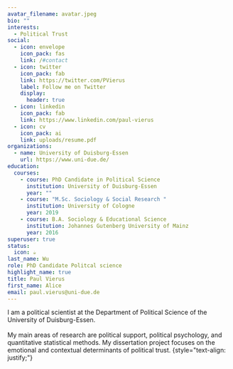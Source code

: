 ```yaml
---
avatar_filename: avatar.jpeg
bio: ""
interests:
  - Political Trust
social:
  - icon: envelope
    icon_pack: fas
    link: /#contact
  - icon: twitter
    icon_pack: fab
    link: https://twitter.com/PVierus
    label: Follow me on Twitter
    display:
      header: true
  - icon: linkedin
    icon_pack: fab
    link: https://www.linkedin.com/paul-vierus
  - icon: cv
    icon_pack: ai
    link: uploads/resume.pdf
organizations:
  - name: University of Duisburg-Essen
    url: https://www.uni-due.de/
education:
  courses:
    - course: PhD Candidate in Political Science
      institution: University of Duisburg-Essen
      year: ""
    - course: "M.Sc. Sociology & Social Research "
      institution: University of Cologne
      year: 2019
    - course: B.A. Sociology & Educational Science
      institution: Johannes Gutenberg University of Mainz
      year: 2016
superuser: true
status:
  icon: ☕️
last_name: Wu
role: PhD Candidate Politcal science
highlight_name: true
title: Paul Vierus
first_name: Alice
email: paul.vierus@uni-due.de
---
```

I am a political scientist at the Department of Political Science of the University of Duisburg-Essen. \
\
My main areas of research are political support, political psychology, and quantitative statistical methods. My dissertation project focuses on the emotional and contextual determinants of political trust.
{style="text-align: justify;"}